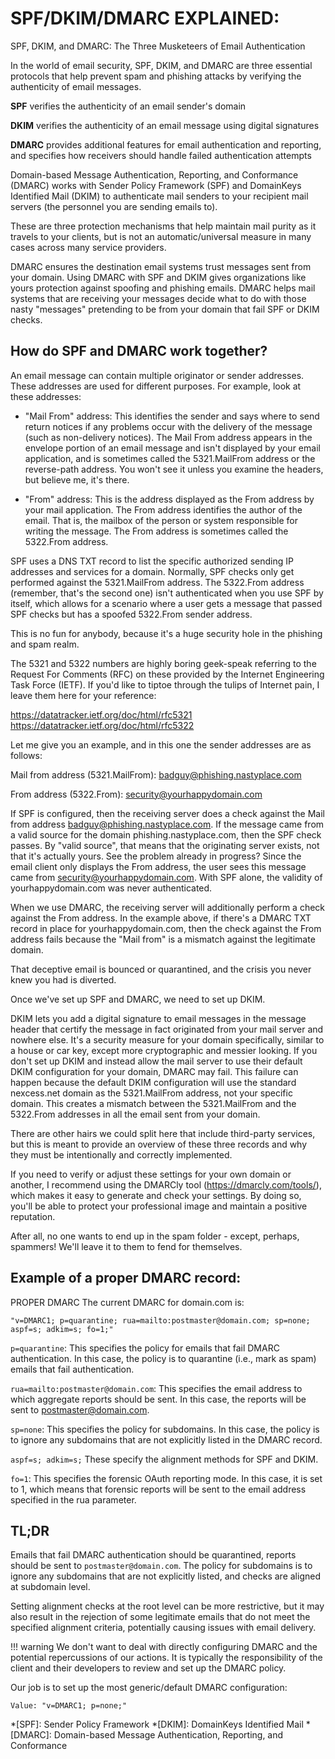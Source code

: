# SPF/DKIM/DMARC EXPLAINED:

SPF, DKIM, and DMARC: The Three Musketeers of Email Authentication

In the world of email security, SPF, DKIM, and DMARC are three essential protocols that help prevent spam and phishing attacks by verifying the authenticity of email messages.

**SPF** verifies the authenticity of an email sender's domain

**DKIM** verifies the authenticity of an email message using digital signatures

**DMARC** provides additional features for email authentication and reporting, and specifies how receivers should handle failed authentication attempts

Domain-based Message Authentication, Reporting, and Conformance (DMARC) works with Sender Policy Framework (SPF) and DomainKeys Identified Mail (DKIM) to authenticate mail senders to your recipient mail servers (the personnel you are sending emails to).

These are three protection mechanisms that help maintain mail purity as it travels to your clients, but is not an automatic/universal measure in many cases across many service providers.

DMARC ensures the destination email systems trust messages sent from your domain. Using DMARC with SPF and DKIM gives organizations like yours protection against spoofing and phishing emails. DMARC helps mail systems that are receiving your messages decide what to do with those nasty "messages" pretending to be from your domain that fail SPF or DKIM checks.

## How do SPF and DMARC work together?

An email message can contain multiple originator or sender addresses. These addresses are used for different purposes. For example, look at these addresses:

- "Mail From" address:
This identifies the sender and says where to send return notices if any problems occur with the delivery of the message (such as non-delivery notices). The Mail From address appears in the envelope portion of an email message and isn't displayed by your email application, and is sometimes called the 5321.MailFrom address or the reverse-path address. You won't see it unless you examine the headers, but believe me, it's there.

- "From" address:
This is the address displayed as the From address by your mail application. The From address identifies the author of the email. That is, the mailbox of the person or system responsible for writing the message. The From address is sometimes called the 5322.From address.

SPF uses a DNS TXT record to list the specific authorized sending IP addresses and services for a domain. Normally, SPF checks only get performed against the 5321.MailFrom address. The 5322.From address (remember, that's the second one) isn't authenticated when you use SPF by itself, which allows for a scenario where a user gets a message that passed SPF checks but has a spoofed 5322.From sender address. 

This is no fun for anybody, because it's a huge security hole in the phishing and spam realm.

The 5321 and 5322 numbers are highly boring geek-speak referring to the Request For Comments (RFC) on these provided by the Internet Engineering Task Force (IETF). If you'd like to tiptoe through the tulips of Internet pain, I leave them here for your reference:

<https://datatracker.ietf.org/doc/html/rfc5321>
<https://datatracker.ietf.org/doc/html/rfc5322>

Let me give you an example, and in this one the sender addresses are as follows:

Mail from address (5321.MailFrom): badguy@phishing.nastyplace.com

From address (5322.From): security@yourhappydomain.com

If SPF is configured, then the receiving server does a check against the Mail from address badguy@phishing.nastyplace.com. If the message came from a valid source for the domain phishing.nastyplace.com, then the SPF check passes. By "valid source", that means that the originating server exists, not that it's actually yours. See the problem already in progress? Since the email client only displays the From address, the user sees this message came from security@yourhappydomain.com. With SPF alone, the validity of yourhappydomain.com was never authenticated.

When we use DMARC, the receiving server will additionally perform a check against the From address. In the example above, if there's a DMARC TXT record in place for yourhappydomain.com, then the check against the From address fails because the "Mail from" is a mismatch against the legitimate domain.

That deceptive email is bounced or quarantined, and the crisis you never knew you had is diverted.

Once we've set up SPF and DMARC, we need to set up DKIM. 

DKIM lets you add a digital signature to email messages in the message header that certify the message in fact originated from your mail server and nowhere else. It's a security measure for your domain specifically, similar to a house or car key, except more cryptographic and messier looking. If you don't set up DKIM and instead allow the mail server to use their default DKIM configuration for your domain, DMARC may fail. This failure can happen because the default DKIM configuration will use the standard nexcess.net domain as the 5321.MailFrom address, not your specific domain. This creates a mismatch between the 5321.MailFrom and the 5322.From addresses in all the email sent from your domain.

There are other hairs we could split here that include third-party services, but this is meant to provide an overview of these three records and why they must be intentionally and correctly implemented.

If you need to verify or adjust these settings for your own domain or another, I recommend using the DMARCly tool (<https://dmarcly.com/tools/>), which makes it easy to generate and check your settings. By doing so, you'll be able to protect your professional image and maintain a positive reputation.

After all, no one wants to end up in the spam folder - except, perhaps, spammers! We'll leave it to them to fend for themselves.

## Example of a proper DMARC record:

PROPER DMARC
The current DMARC for domain.com is:
```
"v=DMARC1; p=quarantine; rua=mailto:postmaster@domain.com; sp=none; aspf=s; adkim=s; fo=1;"
```

```p=quarantine```: This specifies the policy for emails that fail DMARC authentication. In this case, the policy is to quarantine (i.e., mark as spam) emails that fail authentication.

```rua=mailto:postmaster@domain.com```: This specifies the email address to which aggregate reports should be sent. In this case, the reports will be sent to postmaster@domain.com.

```sp=none```: This specifies the policy for subdomains. In this case, the policy is to ignore any subdomains that are not explicitly listed in the DMARC record.

```aspf=s; adkim=s;``` These specify the alignment methods for SPF and DKIM.

```fo=1```: This specifies the forensic OAuth reporting mode. In this case, it is set to 1, which means that forensic reports will be sent to the email address specified in the rua parameter.

## TL;DR
 
Emails that fail DMARC authentication should be quarantined, reports should be sent to ```postmaster@domain.com```.
The policy for subdomains is to ignore any subdomains that are not explicitly listed, and checks are aligned at subdomain level.

Setting alignment checks at the root level can be more restrictive, but it may also result in the rejection of some legitimate emails that do not meet the specified alignment criteria, potentially causing issues with email delivery.

!!! warning 
    We don't want to deal with directly configuring DMARC and the potential repercussions of our actions.
    It is typically the responsibility of the client and their developers to review and set up the DMARC policy.

Our job is to set up the most generic/default DMARC configuration:

```
Value: "v=DMARC1; p=none;"
```

*[SPF]: Sender Policy Framework
*[DKIM]: DomainKeys Identified Mail
*[DMARC]: Domain-based Message Authentication, Reporting, and Conformance